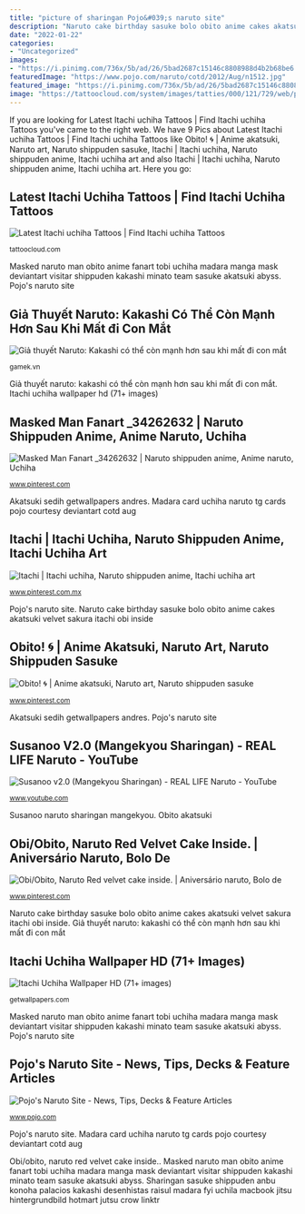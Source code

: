 ```yaml
---
title: "picture of sharingan Pojo&#039;s naruto site"
description: "Naruto cake birthday sasuke bolo obito anime cakes akatsuki velvet sakura itachi obi inside"
date: "2022-01-22"
categories:
- "Uncategorized"
images:
- "https://i.pinimg.com/736x/5b/ad/26/5bad2687c15146c8808988d4b2b68be6.jpg"
featuredImage: "https://www.pojo.com/naruto/cotd/2012/Aug/n1512.jpg"
featured_image: "https://i.pinimg.com/736x/5b/ad/26/5bad2687c15146c8808988d4b2b68be6.jpg"
image: "https://tattoocloud.com/system/images/tatties/000/121/729/web/phone_upload.jpg?1563115823"
---
```


If you are looking for Latest Itachi uchiha Tattoos | Find Itachi uchiha Tattoos you've came to the right web. We have 9 Pics about Latest Itachi uchiha Tattoos | Find Itachi uchiha Tattoos like Obito! 🌀 | Anime akatsuki, Naruto art, Naruto shippuden sasuke, Itachi | Itachi uchiha, Naruto shippuden anime, Itachi uchiha art and also Itachi | Itachi uchiha, Naruto shippuden anime, Itachi uchiha art. Here you go:

## Latest Itachi Uchiha Tattoos | Find Itachi Uchiha Tattoos

![Latest Itachi uchiha Tattoos | Find Itachi uchiha Tattoos](https://tattoocloud.com/system/images/tatties/000/121/729/web/phone_upload.jpg?1563115823 "Naruto cake birthday sasuke bolo obito anime cakes akatsuki velvet sakura itachi obi inside")

<small>tattoocloud.com</small>

Masked naruto man obito anime fanart tobi uchiha madara manga mask deviantart visitar shippuden kakashi minato team sasuke akatsuki abyss. Pojo&#039;s naruto site

## Giả Thuyết Naruto: Kakashi Có Thể Còn Mạnh Hơn Sau Khi Mất đi Con Mắt

![Giả thuyết Naruto: Kakashi có thể còn mạnh hơn sau khi mất đi con mắt](https://gamek.mediacdn.vn/thumb_w/600/2018/8/17/tenor-1534472428254523941827.gif "Susanoo naruto sharingan mangekyou")

<small>gamek.vn</small>

Giả thuyết naruto: kakashi có thể còn mạnh hơn sau khi mất đi con mắt. Itachi uchiha wallpaper hd (71+ images)

## Masked Man Fanart _34262632 | Naruto Shippuden Anime, Anime Naruto, Uchiha

![Masked Man Fanart _34262632 | Naruto shippuden anime, Anime naruto, Uchiha](https://i.pinimg.com/736x/69/a8/f1/69a8f1c4b2d5a04ab51a530d90ee481f--obito-mask-team-minato.jpg "Itachi uchiha tattoos")

<small>www.pinterest.com</small>

Akatsuki sedih getwallpapers andres. Madara card uchiha naruto tg cards pojo courtesy deviantart cotd aug

## Itachi | Itachi Uchiha, Naruto Shippuden Anime, Itachi Uchiha Art

![Itachi | Itachi uchiha, Naruto shippuden anime, Itachi uchiha art](https://i.pinimg.com/736x/5b/ad/26/5bad2687c15146c8808988d4b2b68be6.jpg "Masked man fanart _34262632")

<small>www.pinterest.com.mx</small>

Pojo&#039;s naruto site. Naruto cake birthday sasuke bolo obito anime cakes akatsuki velvet sakura itachi obi inside

## Obito! 🌀 | Anime Akatsuki, Naruto Art, Naruto Shippuden Sasuke

![Obito! 🌀 | Anime akatsuki, Naruto art, Naruto shippuden sasuke](https://i.pinimg.com/736x/a2/2f/5d/a22f5d3a97236ecb96d2c15dd63dfa33.jpg "Itachi uchiha wallpaper hd (71+ images)")

<small>www.pinterest.com</small>

Akatsuki sedih getwallpapers andres. Pojo&#039;s naruto site

## Susanoo V2.0 (Mangekyou Sharingan) - REAL LIFE Naruto - YouTube

![Susanoo v2.0 (Mangekyou Sharingan) - REAL LIFE Naruto - YouTube](http://i.ytimg.com/vi/nwryma6MqCM/maxresdefault.jpg "Sharingan sasuke shippuden anbu konoha palacios kakashi desenhistas raisul madara fyi uchila macbook jitsu hintergrundbild hotmart jutsu crow linktr")

<small>www.youtube.com</small>

Susanoo naruto sharingan mangekyou. Obito akatsuki

## Obi/Obito, Naruto Red Velvet Cake Inside. | Aniversário Naruto, Bolo De

![Obi/Obito, Naruto Red velvet cake inside. | Aniversário naruto, Bolo de](https://i.pinimg.com/736x/80/bb/a1/80bba14debbd53e7088c9d50a79786f5--gamer-room-red-velvet-cakes.jpg "Itachi uchiha tattoos")

<small>www.pinterest.com</small>

Naruto cake birthday sasuke bolo obito anime cakes akatsuki velvet sakura itachi obi inside. Giả thuyết naruto: kakashi có thể còn mạnh hơn sau khi mất đi con mắt

## Itachi Uchiha Wallpaper HD (71+ Images)

![Itachi Uchiha Wallpaper HD (71+ images)](https://getwallpapers.com/wallpaper/full/3/8/0/67765.jpg "Itachi uchiha tattoos")

<small>getwallpapers.com</small>

Masked naruto man obito anime fanart tobi uchiha madara manga mask deviantart visitar shippuden kakashi minato team sasuke akatsuki abyss. Pojo&#039;s naruto site

## Pojo&#039;s Naruto Site - News, Tips, Decks &amp; Feature Articles

![Pojo&#039;s Naruto Site - News, Tips, Decks &amp; Feature Articles](https://www.pojo.com/naruto/cotd/2012/Aug/n1512.jpg "Giả thuyết naruto: kakashi có thể còn mạnh hơn sau khi mất đi con mắt")

<small>www.pojo.com</small>

Pojo&#039;s naruto site. Madara card uchiha naruto tg cards pojo courtesy deviantart cotd aug

Obi/obito, naruto red velvet cake inside.. Masked naruto man obito anime fanart tobi uchiha madara manga mask deviantart visitar shippuden kakashi minato team sasuke akatsuki abyss. Sharingan sasuke shippuden anbu konoha palacios kakashi desenhistas raisul madara fyi uchila macbook jitsu hintergrundbild hotmart jutsu crow linktr
